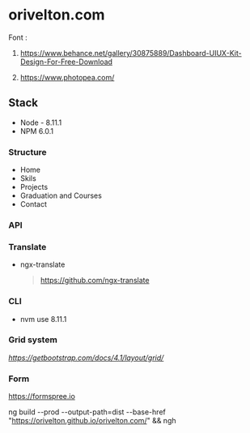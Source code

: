 # orivelton.com
Font :

1. https://www.behance.net/gallery/30875889/Dashboard-UIUX-Kit-Design-For-Free-Download

2. https://www.photopea.com/


## Stack
* Node - 8.11.1
* NPM 6.0.1

### Structure

* Home
* Skils
* Projects
* Graduation and Courses
* Contact

### API

### Translate
* ngx-translate
  > https://github.com/ngx-translate


### CLI 
* nvm use 8.11.1


### Grid system

 *https://getbootstrap.com/docs/4.1/layout/grid/*


### Form

https://formspree.io

ng build --prod --output-path=dist --base-href "https://orivelton.github.io/orivelton.com/" && ngh


